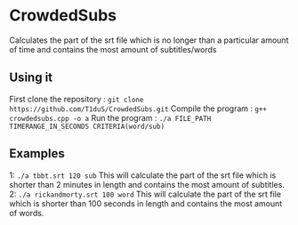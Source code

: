 # CrowdedSubs
Calculates the part of the srt file which is no longer than a particular amount of time and contains the most amount of subtitles/words

## Using it
First clone the repository : `git clone https://github.com/T1duS/CrowdedSubs.git`
Compile the program : `g++ crowdedsubs.cpp -o a`
Run the program : `./a FILE_PATH TIMERANGE_IN_SECONDS CRITERIA(word/sub)`
## Examples
1: `./a tbbt.srt 120 sub` This will calculate the part of the srt file which is shorter than 2 minutes in length and contains the most amount of subtitles.
2: `./a rickandmorty.srt 100 word` This will calculate the part of the srt file which is shorter than 100 seconds in length and contains the most amount of words.
